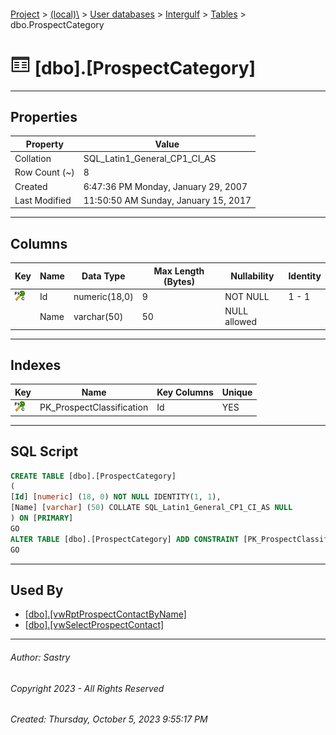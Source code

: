 #### 

[Project](../../../../index.md) > [(local)\\](../../../index.md) > [User databases](../../index.md) > [Intergulf](../index.md) > [Tables](Tables.md) > dbo.ProspectCategory

# ![Tables](../../../../Images/Table32.png) [dbo].[ProspectCategory]

---

## <a name="#properties"></a>Properties

| Property | Value |
|---|---|
| Collation | SQL_Latin1_General_CP1_CI_AS |
| Row Count (~) | 8 |
| Created | 6:47:36 PM Monday, January 29, 2007 |
| Last Modified | 11:50:50 AM Sunday, January 15, 2017 |


---

## <a name="#columns"></a>Columns

| Key | Name | Data Type | Max Length (Bytes) | Nullability | Identity |
|---|---|---|---|---|---|
| [![Cluster Primary Key PK_ProspectClassification: Id](../../../../Images/pkcluster.png)](#indexes) | Id | numeric(18,0) | 9 | NOT NULL | 1 - 1 |
|  | Name | varchar(50) | 50 | NULL allowed |  |


---

## <a name="#indexes"></a>Indexes

| Key | Name | Key Columns | Unique |
|---|---|---|---|
| [![Cluster Primary Key PK_ProspectClassification: Id](../../../../Images/pkcluster.png)](#indexes) | PK_ProspectClassification | Id | YES |


---

## <a name="#sqlscript"></a>SQL Script

```sql
CREATE TABLE [dbo].[ProspectCategory]
(
[Id] [numeric] (18, 0) NOT NULL IDENTITY(1, 1),
[Name] [varchar] (50) COLLATE SQL_Latin1_General_CP1_CI_AS NULL
) ON [PRIMARY]
GO
ALTER TABLE [dbo].[ProspectCategory] ADD CONSTRAINT [PK_ProspectClassification] PRIMARY KEY CLUSTERED ([Id]) ON [PRIMARY]
GO

```


---

## <a name="#usedby"></a>Used By

* [[dbo].[vwRptProspectContactByName]](../Views/dbo_vwRptProspectContactByName.md)
* [[dbo].[vwSelectProspectContact]](../Views/dbo_vwSelectProspectContact.md)


---

###### Author:  Sastry

###### Copyright 2023 - All Rights Reserved

###### Created: Thursday, October 5, 2023 9:55:17 PM

